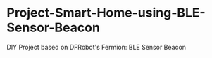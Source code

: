 # Project-Smart-Home-using-BLE-Sensor-Beacon
DIY Project based on DFRobot's Fermion: BLE Sensor Beacon
